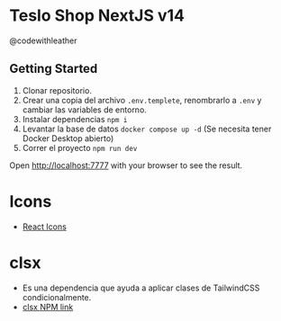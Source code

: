 # Teslo Shop NextJS v14
@codewithleather

## Getting Started
1. Clonar repositorio.
2. Crear una copia del archivo `.env.templete`, renombrarlo a `.env` y cambiar las variables de entorno.
3. Instalar dependencias ```npm i```
4. Levantar la base de datos ```docker compose up -d``` (Se necesita tener Docker Desktop abierto)
5. Correr el proyecto ```npm run dev```

Open [http://localhost:7777](http://localhost:7777) with your browser to see the result.

# Icons
- [React Icons](https://react-icons.github.io/react-icons/)

# clsx

- Es una dependencia que ayuda a aplicar clases de TailwindCSS condicionalmente.
- [clsx NPM link](https://www.npmjs.com/package/clsx)
